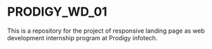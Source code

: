 # PRODIGY_WD_01
This is a repository for the project of responsive landing page as web development internship program at Prodigy infotech.
